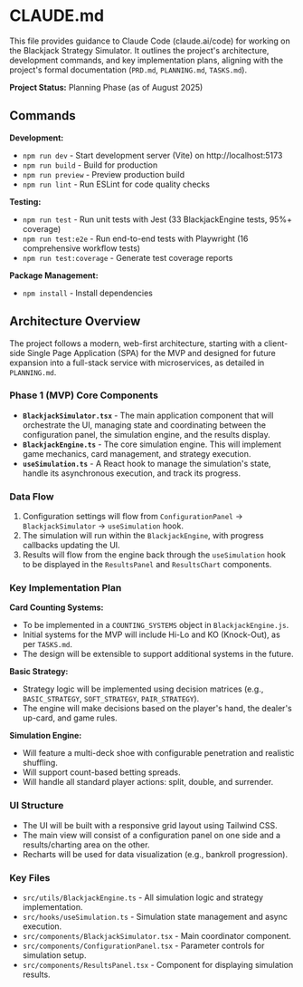 # CLAUDE.md

This file provides guidance to Claude Code (claude.ai/code) for working on the Blackjack Strategy Simulator. It outlines the project's architecture, development commands, and key implementation plans, aligning with the project's formal documentation (`PRD.md`, `PLANNING.md`, `TASKS.md`).

**Project Status:** Planning Phase (as of August 2025)

## Commands

**Development:**
- `npm run dev` - Start development server (Vite) on http://localhost:5173
- `npm run build` - Build for production
- `npm run preview` - Preview production build
- `npm run lint` - Run ESLint for code quality checks

**Testing:**
- `npm run test` - Run unit tests with Jest (33 BlackjackEngine tests, 95%+ coverage)
- `npm run test:e2e` - Run end-to-end tests with Playwright (16 comprehensive workflow tests)
- `npm run test:coverage` - Generate test coverage reports

**Package Management:**
- `npm install` - Install dependencies

## Architecture Overview

The project follows a modern, web-first architecture, starting with a client-side Single Page Application (SPA) for the MVP and designed for future expansion into a full-stack service with microservices, as detailed in `PLANNING.md`.

### Phase 1 (MVP) Core Components
- **`BlackjackSimulator.tsx`** - The main application component that will orchestrate the UI, managing state and coordinating between the configuration panel, the simulation engine, and the results display.
- **`BlackjackEngine.ts`** - The core simulation engine. This will implement game mechanics, card management, and strategy execution.
- **`useSimulation.ts`** - A React hook to manage the simulation's state, handle its asynchronous execution, and track its progress.

### Data Flow
1. Configuration settings will flow from `ConfigurationPanel` → `BlackjackSimulator` → `useSimulation` hook.
2. The simulation will run within the `BlackjackEngine`, with progress callbacks updating the UI.
3. Results will flow from the engine back through the `useSimulation` hook to be displayed in the `ResultsPanel` and `ResultsChart` components.

### Key Implementation Plan

**Card Counting Systems:**
- To be implemented in a `COUNTING_SYSTEMS` object in `BlackjackEngine.js`.
- Initial systems for the MVP will include Hi-Lo and KO (Knock-Out), as per `TASKS.md`.
- The design will be extensible to support additional systems in the future.

**Basic Strategy:**
- Strategy logic will be implemented using decision matrices (e.g., `BASIC_STRATEGY`, `SOFT_STRATEGY`, `PAIR_STRATEGY`).
- The engine will make decisions based on the player's hand, the dealer's up-card, and game rules.

**Simulation Engine:**
- Will feature a multi-deck shoe with configurable penetration and realistic shuffling.
- Will support count-based betting spreads.
- Will handle all standard player actions: split, double, and surrender.

### UI Structure
- The UI will be built with a responsive grid layout using Tailwind CSS.
- The main view will consist of a configuration panel on one side and a results/charting area on the other.
- Recharts will be used for data visualization (e.g., bankroll progression).

### Key Files
- `src/utils/BlackjackEngine.ts` - All simulation logic and strategy implementation.
- `src/hooks/useSimulation.ts` - Simulation state management and async execution.
- `src/components/BlackjackSimulator.tsx` - Main coordinator component.
- `src/components/ConfigurationPanel.tsx` - Parameter controls for simulation setup.
- `src/components/ResultsPanel.tsx` - Component for displaying simulation results.